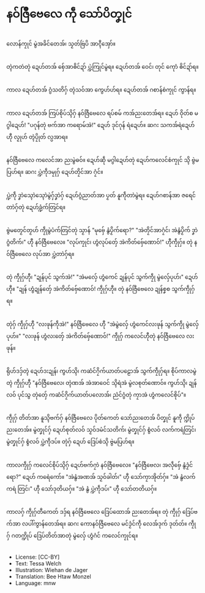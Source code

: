 # နဝ်ဇြဳဗေလေ ကဵု သော်ပိတၞုင်

##
လောန်ကၠုင် မွဲအခိင်တေအ်၊ သၟတ်ဗြဴပိ အာၚဳအှော်။

##
တ္ၚဲကတဴတုဲ ဍေဟ်တအ် စှ်ေအာၜိင်ဍာ် ပ္ဍဲကြုင်မွဲရ။ ဍေဟ်တအ် ဝေင်၊ တုင် ကေုာံ ၜိင်ဍာ်ရ။

##
ကာလ ဍေဟ်တအ် ဂွံသတိဂှ် တ္ၚဲသဝ်အာ ကွေဟ်ဟ်ရ။ ဍေဟ်တအ် ဂစာန်စဴကၠုင် ကွာန်ရ။

##
ကာလ ဍေဟ်တအ် ကြပ်စိုပ်သ္ၚိဂှ် နဝ်ဇြဳဗေလေ ရပ်စမ် ကအ်ညးတေအ်ရ။ ဍေဟ် ဝိုတ်စ မဂွါဍေဟ်! "ပဂုန်တုဲ ဗက်အာ ကရောမ်အဲ!" ဍေဟ် ဒုင်ဂုန် ရဲဍေဟ်။ ဆဂး သကအ်ရဲဍေဟ်ဟီု လၟုဟ် တ္ၚဲပၠိုတ် လ္ပအာရ။

##
နဝ်ဇြဳဗေလေ ကလေင်အာ ညးမွဲဓဝ်။ ဍေဟ်ဆဵု မဂွါဍေဟ်တုဲ ဍေဟ်ကလေင်စဴကၠုင် သ္ၚိ ဗွဲမပြဟ်ရ။ ဆဂး ပ္ဍဲကဵုဒမၠုဂှ် ဍေဟ်တၠိင်အာ ဂၠံင်။

##
ပ္ဍဲကဵု ဒၞာဲသ္ၚောဲသ္ၚောဲမွဲဂှ်ဒၞာဲဂှ် ဍေဟ်ဂွံညာတ်အာ ပၟတ် နူကဵုတာဲမွဲရ။ ဍေဟ်ဂစာန်အာ ဇရေင်တာဲဂှ်တုဲ ဍေဟ်ခ္ဍံက်တြင်ရ။

##
ဗွဲမတၟေင်တၟဟ် ကၠဵုမွဲပံက်တြင်တုဲ သၟာန် "မုဗှ်ေ နွံပၟိက်ရော?" "အဲတၠိင်အာဂၠံင်၊ အဲနွံပၟိက် ဒၞာဲဂွံတိက်၊" ဟီု နဝ်ဇြဳဗေလေ။ "လုပ်ကၠုင်၊ ဟွံလုပ်တှ်ေ အဲကိတ်ဗှ်ေဏောဝ်!" ဟီုကၠဵုဂှ်။ တုဲ နဝ်ဇြဳဗေလေ လုပ်အာ ပ္ဍဲတာဲဂှ်ရ။

##
တုဲ ကၠဵုဂှ်ဟီု၊ "ဍုန်ပုင် သွက်အဲ!" "အဲမလှ်ေ ဟွံကေင် ဍုန်ပုင် သွက်ကၠဵု မွဲလှ်ေပုဟ်၊" ဍေဟ်ဟီု။ "ဍုန် ဟွံဍုန်တှ်ေ အဲကိတ်ဗှ်ေဏောဝ်! ကၠဵုဂှ်ဟီု။ တုဲ နဝ်ဇြဳဗေလေ ဍုန်စၞစ သွက်ကၠဵုဂှ်ရ။

##
တုဲဂှ် ကၠဵုဂှ်ဟီု "လးဖုန်ကဵုအဲ!" နဝ်ဇြဳဗေလေ ဟီု "အဲမွဲလှ်ေ ဟွံကေင်လးဖုန် သွက်ကၠဵု မွဲလှ်ေပုဟ်။" "လးဖုန် ဟွံလးတှ်ေ အဲကိတ်ဗှ်ေဏောဝ်!" ကၠဵုဂှ် ကလေင်ဟီုတုဲ နဝ်ဇြဳဗေလေ လးဖုန်။

##
ရိုဟ်ဒဒှ်တ္ၚဲ ဍေဟ်ဒးဍုန်၊ ကွဟ်သ္ၚိ၊ ကဆံင်ဂၠိက်ယာတ်ပဠောအ် သွက်ကၠဵုဂှ်ရ။ စိုပ်ကာလမွဲတ္ၚဲ ကၠဵုဂှ်ဟီု "နဝ်ဇြဳဗေလေ၊ တ္ၚဲဏအ် အဲအာဝေင် သ္ၚိရဲအဲ မွဲလစုတ်ဏောဝ်။ ကွဟ်သ္ၚိ၊ ဍုန်လဝ် ပုင်သွ တုဲတှ်ေ ကဆံင်ဂၠိက်ယာတ်ပလောအ်၊ ညံင်ဂွံတုဲ ကၠာအဲ ဟွံကလေင်စိုပ်"။

##
ကၠဵုဂှ် တိတ်အာ နူသ္ၚိဗက်ဂှ် နဝ်ဇြဳဗေလေ ပိုတ်ကေတ် သော်ညးတေအ် ပိတၞုင် နူကဵု က္ဍိုပ်ညးတေအ်။ မွဲတၞုင်ဂှ် ဍေဟ်စုတ်လဝ် သၟဝ်ဒမံင်သတိက်၊ မွဲတၞုင်ဂှ် စွံလဝ် လက်ကရဴတြင်၊ မွဲတၞုင်ဂှ် စွံလဝ် ပ္ဍဲကဵုဒပ်။ တုဲဂှ် ဍေဟ် ဒြေပ်စဴသ္ၚိ ဗွဲမပြဟ်ရ။

##
ကာလကၠဵုဂှ် ကလေင်စိုပ်သ္ၚိဂှ် ဍေဟ်ဗက်ဂၠာဲ နဝ်ဇြဳဗေလေ။ "နဝ်ဇြဳဗေလ၊ အလဵုဗှ်ေ နွံဒၟံင်ရော?" ဍေဟ် ကရေဲကော်။ "အဲနွံအဏအ် သၟဝ်ခါတ်၊" ဟီု သော်ကၠာအိုတ်ဂှ်။ "အဲ နွံလက်ကရဴ တြင်၊" ဟီု သော်ဒုတိယဂှ်။ "အဲ နွံ ပ္ဍဲကဵုဒပ်၊" ဟီု သော်တတိယဂှ်။

##
ကာလဂှ် ကၠဵုဂှ်တီကေတ် ဒဒှ်ရ နဝ်ဇြဳဗေလေ ဒြေပ်ထောအ် ညးတေအ်ရ။ တုဲ ကၠဵုဂှ် ဒြေပ်ဗက်အာ လပါ်ကွာန်တေအ်ရ။ ဆဂး ကောနဝ်ဇြဳဗေလေ မင်ဒၟံင်ကဵု လေအ်ဒုက် ဒုတ်တ်။ ကၠဵုဂှ် ဂတက္ဍိုပ် ဒြေပ်တိတ်အာတုဲ မွဲလှ်ေ ဟွံဂံင် ကလေင်ကၠုင်ရ။

##
* License: [CC-BY]
* Text: Tessa Welch
* Illustration: Wiehan de Jager
* Translation: Bee Htaw Monzel
* Language: mnw
